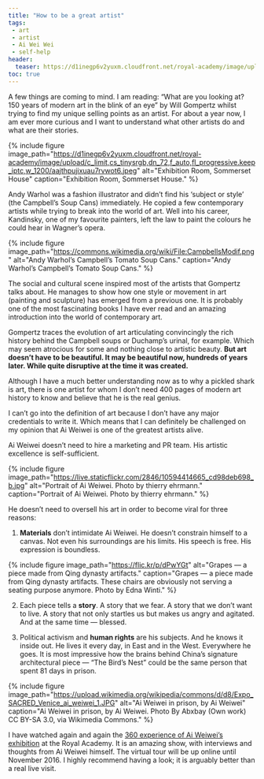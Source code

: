 ```yaml
---
title: "How to be a great artist"
tags:
 - art
 - artist
 - Ai Wei Wei
 - self-help
header:
  teaser: https://d1inegp6v2yuxm.cloudfront.net/royal-academy/image/upload/c_limit,cs_tinysrgb,dn_72,f_auto,fl_progressive.keep_iptc,w_1200/aajthpujixuau7rvwot6.jpeg
toc: true
---   
```


A few things are coming to mind. I am reading: “What are you looking at? 150 years of modern art in the blink of an eye” by Will Gompertz whilst trying to find my unique selling points as an artist. For about a year now, I am ever more curious and I want to understand what other artists do and what are their stories.

{% include figure image_path="https://d1inegp6v2yuxm.cloudfront.net/royal-academy/image/upload/c_limit,cs_tinysrgb,dn_72,f_auto,fl_progressive.keep_iptc,w_1200/aajthpujixuau7rvwot6.jpeg" alt="Exhibition Room, Sommerset House" caption="Exhibition Room, Sommerset House." %}

Andy Warhol was a fashion illustrator and didn’t find his ‘subject or style’ (the Campbell’s Soup Cans) immediately. He copied a few contemporary artists while trying to break into the world of art. Well into his career, Kandinsky, one of my favourite painters, left the law to paint the colours he could hear in Wagner’s opera.

{% include figure image_path="https://commons.wikimedia.org/wiki/File:CampbellsModif.png" alt="Andy Warhol’s Campbell’s Tomato Soup Cans." caption="Andy Warhol’s Campbell’s Tomato Soup Cans." %}


The social and cultural scene inspired most of the artists that Gompertz talks about. He manages to show how one style or movement in art (painting and sculpture) has emerged from a previous one. It is probably one of the most fascinating books I have ever read and an amazing introduction into the world of contemporary art.

Gompertz traces the evolution of art articulating convincingly the rich history behind the Campbell soups or Duchamp’s urinal, for example. Which may seem atrocious for some and nothing close to artistic beauty. **But art doesn’t have to be beautiful. It may be beautiful now, hundreds of years later. While quite disruptive at the time it was created.**

Although I have a much better understanding now as to why a pickled shark is art, there is one artist for whom I don’t need 400 pages of modern art history to know and believe that he is the real genius.

I can’t go into the definition of art because I don’t have any major credentials to write it. Which means that I can definitely be challenged on my opinion that Ai Weiwei is one of the greatest artists alive.

Ai Weiwei doesn’t need to hire a marketing and PR team. His artistic excellence is self-sufficient.

{% include figure image_path="https://live.staticflickr.com/2846/10594414665_cd98deb698_b.jpg" alt="Portrait of Ai Weiwei. Photo by thierry ehrmann." caption="Portrait of Ai Weiwei. Photo by thierry ehrmann." %}


He doesn’t need to oversell his art in order to become viral for three reasons:

1. **Materials** don’t intimidate Ai Weiwei. He doesn’t constrain himself to a canvas. Not even his surroundings are his limits. His speech is free. His expression is boundless.

{% include figure image_path="https://flic.kr/p/dPwYGt" alt="Grapes — a piece made from Qing dynasty artifacts." caption="Grapes — a piece made from Qing dynasty artifacts. These chairs are obviously not serving a seating purpose anymore. Photo by Edna Winti." %}


2. Each piece tells a **story**. A story that we fear. A story that we don’t want to live. A story that not only startles us but makes us angry and agitated. And at the same time — blessed.

3. Political activism and **human rights** are his subjects. And he knows it inside out. He lives it every day, in East and in the West. Everywhere he goes. It is most impressive how the brains behind China’s signature architectural piece — “The Bird’s Nest” could be the same person that spent 81 days in prison.

{% include figure image_path="https://upload.wikimedia.org/wikipedia/commons/d/d8/Expo_SACRED_Venice_ai_weiwei_1.JPG" alt="Ai Weiwei in prison, by Ai Weiwei" caption="Ai Weiwei in prison, by Ai Weiwei. Photo By Abxbay (Own work) CC BY-SA 3.0, via Wikimedia Commons." %}


I have watched again and again the [360 experience of Ai Weiwei’s exhibition](https://www.royalacademy.org.uk/exhibition/ai-weiwei-360) at the Royal Academy. It is an amazing show, with interviews and thoughts from Ai Weiwei himself. The virtual tour will be up online until November 2016. I highly recommend having a look; it is arguably better than a real live visit.
